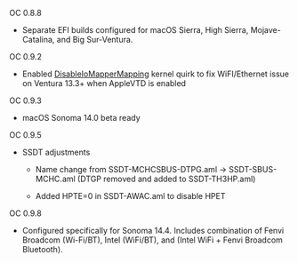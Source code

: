OC 0.8.8

- Separate EFI builds configured for macOS Sierra, High Sierra, Mojave-Catalina, and Big Sur-Ventura.

OC 0.9.2 

- Enabled [DisableIoMapperMapping](https://github.com/acidanthera/OpenCorePkg/pull/440) kernel quirk to fix WiFI/Ethernet issue on Ventura 13.3+ when AppleVTD is enabled

OC 0.9.3 

- macOS Sonoma 14.0 beta ready

OC 0.9.5 

- SSDT adjustments

  - Name change from SSDT-MCHCSBUS-DTPG.aml ->  SSDT-SBUS-MCHC.aml (DTGP removed and added to SSDT-TH3HP.aml)

  - Added HPTE=0 in SSDT-AWAC.aml to disable HPET

OC 0.9.8 

- Configured specifically for Sonoma 14.4. Includes combination of Fenvi Broadcom (Wi-Fi/BT), Intel (WiFi/BT), and (Intel WiFi + Fenvi Broadcom Bluetooth).  
